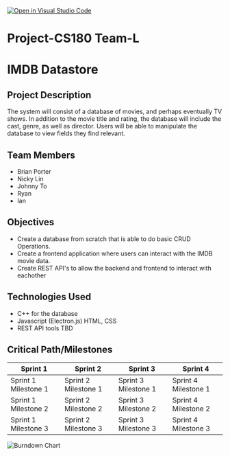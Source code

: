 [![Open in Visual Studio Code](https://classroom.github.com/assets/open-in-vscode-718a45dd9cf7e7f842a935f5ebbe5719a5e09af4491e668f4dbf3b35d5cca122.svg)](https://classroom.github.com/online_ide?assignment_repo_id=10815389&assignment_repo_type=AssignmentRepo)
# Project-CS180 Team-L

# IMDB Datastore

## Project Description

The system will consist of a database of movies, and perhaps eventually TV shows. In addition to the movie title and rating, the database will include the cast, genre, as well as director. Users will be able to manipulate the database to view fields they find relevant.

## Team Members

- Brian Porter
- Nicky Lin
- Johnny To
- Ryan
- Ian

## Objectives

- Create a database from scratch that is able to do basic CRUD Operations.
- Create a frontend application where users can interact with the IMDB movie data.
- Create REST API's to allow the backend and frontend to interact with eachother

## Technologies Used

- C++ for the database
- Javascript (Electron.js) HTML, CSS
- REST API tools TBD

## Critical Path/Milestones

| Sprint 1 | Sprint 2 | Sprint 3 | Sprint 4 |
| --- | --- | --- | --- |
| Sprint 1 Milestone 1 | Sprint 2 Milestone 1  | Sprint 3 Milestone 1  | Sprint 4 Milestone 1 |
| Sprint 1 Milestone 2 | Sprint 2 Milestone 2  | Sprint 3 Milestone 2  | Sprint 4 Milestone 2 |
| Sprint 1 Milestone 3 | Sprint 2 Milestone 3  | Sprint 3 Milestone 3  | Sprint 4 Milestone 3 |

![Burndown Chart](![image](https://user-images.githubusercontent.com/54635679/230989059-ec5c78e0-11c2-4d55-83b4-6b523d3247e4.png)
)



